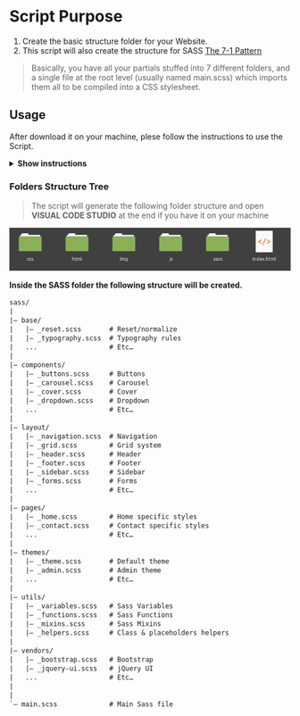 # Script Purpose
1. Create the basic structure folder for your Website.
2. This script will also create the structure for SASS [The 7-1 Pattern](https://sass-guidelin.es/#the-7-1-pattern)
> Basically, you have all your partials stuffed into 7 different folders, and a single file at the root level (usually named main.scss) which imports them all to be compiled into a CSS stylesheet.
 
## Usage

After download it on your machine, plese follow the instructions to use the Script.

<details><summary><b>Show instructions</b></summary>

1. Give the necessary permissions to run the script:

    ```
    $ chmod +x create.sh
    ```

2. Run the Script:

    ```
    $ ./create.sh
    ```

3. The Script will ask for the name of your Directory

4. .. and here we go!

</details>

### Folders Structure Tree
> The script will generate the following folder structure and open **VISUAL CODE STUDIO** at the end if you have it on your machine

![](./img/folders.png) 

**Inside the SASS folder the following structure will be created.**

```
sass/  
|
|– base/
|   |– _reset.scss       # Reset/normalize
|   |– _typography.scss  # Typography rules
|   ...                  # Etc…
|
|– components/
|   |– _buttons.scss     # Buttons
|   |– _carousel.scss    # Carousel
|   |– _cover.scss       # Cover
|   |– _dropdown.scss    # Dropdown
|   ...                  # Etc…
|
|– layout/
|   |– _navigation.scss  # Navigation
|   |– _grid.scss        # Grid system
|   |– _header.scss      # Header
|   |– _footer.scss      # Footer
|   |– _sidebar.scss     # Sidebar
|   |– _forms.scss       # Forms
|   ...                  # Etc…
|
|– pages/
|   |– _home.scss        # Home specific styles
|   |– _contact.scss     # Contact specific styles
|   ...                  # Etc…
|
|– themes/
|   |– _theme.scss       # Default theme
|   |– _admin.scss       # Admin theme
|   ...                  # Etc…
|
|– utils/
|   |– _variables.scss   # Sass Variables
|   |– _functions.scss   # Sass Functions
|   |– _mixins.scss      # Sass Mixins
|   |– _helpers.scss     # Class & placeholders helpers
|
|– vendors/
|   |– _bootstrap.scss   # Bootstrap
|   |– _jquery-ui.scss   # jQuery UI
|   ...                  # Etc…
|
|
`– main.scss             # Main Sass file


```
